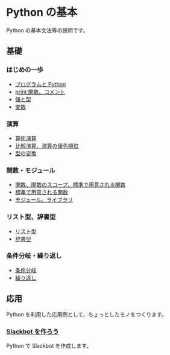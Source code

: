 # Python の基本

Python の基本文法等の説明です。

## 基礎

### はじめの一歩

- [プログラムと Python](./basic/0)
- [print 関数、コメント](./basic/1)
- [値と型](./basic/2)
- [変数](./basic/3)

### 演算

- [算術演算](./basic/4)
- [比較演算、演算の優先順位](./basic/5)
- [型の変換](./basic/6)

### 関数・モジュール

- [関数、関数のスコープ、標準で用意される関数](./basic/7)
- [標準で用意される関数](./basic/8)
- [モジュール、ライブラリ](./basic/9)

### リスト型、辞書型

- [リスト型](./basic/10)
- [辞書型](./basic/11)

### 条件分岐・繰り返し

- [条件分岐](./basic/12)
- [繰り返し](./basic/13)

## 応用

Python を利用した応用例として、ちょっとしたモノをつくります。

### [Slackbot を作ろう](./advance/slackbot)

Python で Slackbot を作成します。

<script>
    is_first = true;
    is_last = true;
</script>
